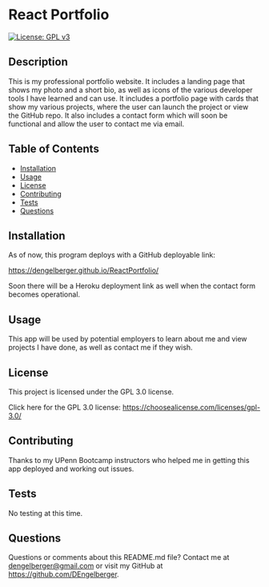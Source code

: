 # React Portfolio

  [![License: GPL v3](https://img.shields.io/badge/License-GPLv3-blue.svg)](https://www.gnu.org/licenses/gpl-3.0)

  ## Description 
  
  This is my professional portfolio website. It includes a landing page that shows my photo and a short bio, as well as icons of the various developer tools I have learned and can use. It includes a portfolio page with cards that show my various projects, where the user can launch the project or view the GitHub repo. It also includes a contact form which will soon be functional and allow the user to contact me via email.

  ## Table of Contents

  * [Installation](#installation)
  * [Usage](#usage) 
  * [License](#license)
  * [Contributing](#contributing)
  * [Tests](#tests)
  * [Questions](#questions)
 

  ## Installation 
  
  As of now, this program deploys with a GitHub deployable link:

https://dengelberger.github.io/ReactPortfolio/

Soon there will be a Heroku deployment link as well when the contact form becomes operational.


  ## Usage 
  
  This app will be used by potential employers to learn about me and view projects I have done, as well as contact me if they wish.

  ## License 

  This project is licensed under the GPL 3.0 license.

  Click here for the GPL 3.0 license: https://choosealicense.com/licenses/gpl-3.0/

  ## Contributing 
  
  Thanks to my UPenn Bootcamp instructors who helped me in getting this app deployed and working out issues.



  ## Tests 
  
  No testing at this time.

  ## Questions 

  Questions or comments about this README.md file? Contact me at dengelberger@gmail.com or visit my GitHub at https://github.com/DEngelberger.

